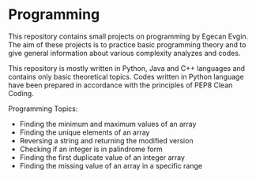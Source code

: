 # Programming
This repository contains small projects on programming by Egecan Evgin. 
The aim of these projects is to practice basic programming theory and to give general information about various complexity analyzes and codes.


This repository is mostly written in Python, Java and C++ languages and contains only basic theoretical topics. Codes written in Python language have been prepared in accordance with the principles of PEP8 Clean Coding. 

Programming Topics:
- Finding the minimum and maximum values of an array
- Finding the unique elements of an array
- Reversing a string and returning the modified version
- Checking if an integer is in palindrome form
- Finding the first duplicate value of an integer array
- Finding the missing value of an array in a specific range
